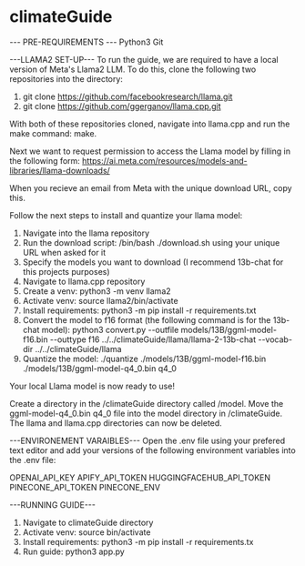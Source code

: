 # climateGuide

--- PRE-REQUIREMENTS ---
Python3
Git

---LLAMA2 SET-UP---
To run the guide, we are required to have a local version of Meta's Llama2 LLM. To do this, clone the following two repositories into the directory:

1. git clone https://github.com/facebookresearch/llama.git
2. git clone https://github.com/ggerganov/llama.cpp.git

With both of these repositories cloned, navigate into llama.cpp and run the make command: make.

Next we want to request permission to access the Llama model by filling in the following form: https://ai.meta.com/resources/models-and-libraries/llama-downloads/

When you recieve an email from Meta with the unique download URL, copy this.

Follow the next steps to install and quantize your llama model:
1. Navigate into the llama repository
2. Run the download script: /bin/bash ./download.sh using your unique URL when asked for it
3. Specify the models you want to download (I recommend 13b-chat for this projects purposes)
4. Navigate to llama.cpp repository
5. Create a venv: python3 -m venv llama2
6. Activate venv: source llama2/bin/activate
7. Install requirements: python3 -m pip install -r requirements.txt
8. Convert the model to f16 format (the following command is for the 13b-chat model): python3 convert.py --outfile models/13B/ggml-model-f16.bin --outtype f16 ../../climateGuide/llama/llama-2-13b-chat --vocab-dir ../../climateGuide/llama
9. Quantize the model: 
./quantize  ./models/13B/ggml-model-f16.bin ./models/13B/ggml-model-q4_0.bin q4_0

Your local Llama model is now ready to use!

Create a directory in the /climateGuide directory called /model.
Move the ggml-model-q4_0.bin q4_0 file into the model directory in /climateGuide. 
The llama and llama.cpp directories can now be deleted.


---ENVIRONEMENT VARAIBLES---
Open the .env file using your prefered text editor and add your versions of the following environment variables into the .env file:

OPENAI_API_KEY
APIFY_API_TOKEN
HUGGINGFACEHUB_API_TOKEN
PINECONE_API_TOKEN
PINECONE_ENV

---RUNNING GUIDE---
1. Navigate to climateGuide directory
2. Activate venv: source bin/activate
3. Install requirements: python3 -m pip install -r requirements.tx
4. Run guide: python3 app.py
